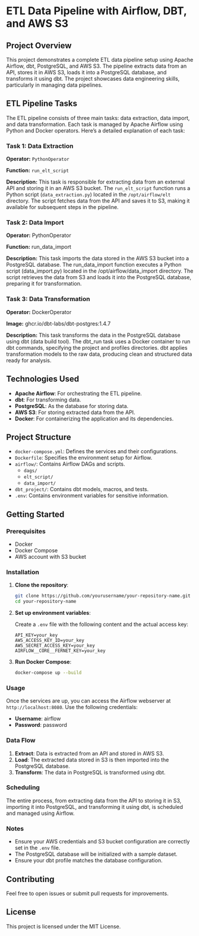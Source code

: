 # ETL Data Pipeline with Airflow, DBT, and AWS S3

## Project Overview

This project demonstrates a complete ETL data pipeline setup using Apache Airflow, dbt, PostgreSQL, and AWS S3. The pipeline extracts data from an API, stores it in AWS S3, loads it into a PostgreSQL database, and transforms it using dbt. The project showcases data engineering skills, particularly in managing data pipelines.

## ETL Pipeline Tasks

The ETL pipeline consists of three main tasks: data extraction, data import, and data transformation. Each task is managed by Apache Airflow using Python and Docker operators. Here’s a detailed explanation of each task:

### Task 1: Data Extraction

**Operator:** `PythonOperator`

**Function:** `run_elt_script`

**Description:** This task is responsible for extracting data from an external API and storing it in an AWS S3 bucket. The `run_elt_script` function runs a Python script (`data_extraction.py`) located in the `/opt/airflow/elt` directory. The script fetches data from the API and saves it to S3, making it available for subsequent steps in the pipeline.

### Task 2: Data Import

**Operator:** PythonOperator

**Function:** run_data_import

**Description:** This task imports the data stored in the AWS S3 bucket into a PostgreSQL database. The run_data_import function executes a Python script (data_import.py) located in the /opt/airflow/data_import directory. The script retrieves the data from S3 and loads it into the PostgreSQL database, preparing it for transformation.

### Task 3: Data Transformation
**Operator:** DockerOperator

**Image:** ghcr.io/dbt-labs/dbt-postgres:1.4.7

**Description:** This task transforms the data in the PostgreSQL database using dbt (data build tool). The dbt_run task uses a Docker container to run dbt commands, specifying the project and profiles directories. dbt applies transformation models to the raw data, producing clean and structured data ready for analysis.

## Technologies Used

- **Apache Airflow**: For orchestrating the ETL pipeline.
- **dbt**: For transforming data.
- **PostgreSQL**: As the database for storing data.
- **AWS S3**: For storing extracted data from the API.
- **Docker**: For containerizing the application and its dependencies.

## Project Structure

- `docker-compose.yml`: Defines the services and their configurations.
- `Dockerfile`: Specifies the environment setup for Airflow.
- `airflow/`: Contains Airflow DAGs and scripts.
  - `dags/`
  - `elt_script/`
  - `data_import/`
- `dbt_project/`: Contains dbt models, macros, and tests.
- `.env`: Contains environment variables for sensitive information.

## Getting Started

### Prerequisites

- Docker
- Docker Compose
- AWS account with S3 bucket

### Installation

1. **Clone the repository**:

    ```bash
    git clone https://github.com/yourusername/your-repository-name.git
    cd your-repository-name
    ```

2. **Set up environment variables**:

    Create a `.env` file with the following content and the actual access key:

    ```env
    API_KEY=your_key
    AWS_ACCESS_KEY_ID=your_key
    AWS_SECRET_ACCESS_KEY=your_key
    AIRFLOW__CORE__FERNET_KEY=your_key
    ```

3. **Run Docker Compose**:

    ```bash
    docker-compose up --build
    ```

### Usage

Once the services are up, you can access the Airflow webserver at `http://localhost:8080`. Use the following credentials:

- **Username**: airflow
- **Password**: password

### Data Flow

1. **Extract**: Data is extracted from an API and stored in AWS S3.
2. **Load**: The extracted data stored in S3 is then imported into the PostgreSQL database.
3. **Transform**: The data in PostgreSQL is transformed using dbt.

### Scheduling

The entire process, from extracting data from the API to storing it in S3, importing it into PostgreSQL, and transforming it using dbt, is scheduled and managed using Airflow.

### Notes

- Ensure your AWS credentials and S3 bucket configuration are correctly set in the `.env` file.
- The PostgreSQL database will be initialized with a sample dataset.
- Ensure your dbt profile matches the database configuration.

## Contributing

Feel free to open issues or submit pull requests for improvements.

## License

This project is licensed under the MIT License.
